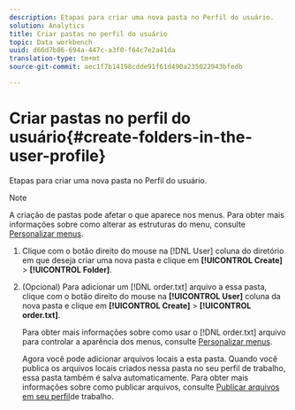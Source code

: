 ```yaml
---
description: Etapas para criar uma nova pasta no Perfil do usuário.
solution: Analytics
title: Criar pastas no perfil do usuário
topic: Data workbench
uuid: d66d7b86-694a-447c-a3f0-f64c7e2a41da
translation-type: tm+mt
source-git-commit: aec1f7b14198cdde91f61d490a235022943bfedb

---
```



# Criar pastas no perfil do usuário{#create-folders-in-the-user-profile}

Etapas para criar uma nova pasta no Perfil do usuário.

>[!NOTE]
>
>A criação de pastas pode afetar o que aparece nos menus. Para obter mais informações sobre como alterar as estruturas do menu, consulte [Personalizar menus](../../../../home/c-get-started/c-intf-anlys-ftrs/c-ctm-menus/c-ctm-menus.md#concept-93d4c09cb7f34cd293b7b64fba1cf894).

1. Clique com o botão direito do mouse na [!DNL User] coluna do diretório em que deseja criar uma nova pasta e clique em **[!UICONTROL Create]** > **[!UICONTROL Folder]**.
1. (Opcional) Para adicionar um [!DNL order.txt] arquivo a essa pasta, clique com o botão direito do mouse na **[!UICONTROL User]** coluna da nova pasta e clique em **[!UICONTROL Create]** > **[!UICONTROL order.txt]**.

   Para obter mais informações sobre como usar o [!DNL order.txt] arquivo para controlar a aparência dos menus, consulte [Personalizar menus](../../../../home/c-get-started/c-intf-anlys-ftrs/c-ctm-menus/c-ctm-menus.md#concept-93d4c09cb7f34cd293b7b64fba1cf894).

   Agora você pode adicionar arquivos locais a esta pasta. Quando você publica os arquivos locais criados nessa pasta no seu perfil de trabalho, essa pasta também é salva automaticamente. Para obter mais informações sobre como publicar arquivos, consulte [Publicar arquivos em seu perfil](../../../../home/c-get-started/c-admin-intrf/c-prof-mgr/t-pub-files-wkg-prof.md#task-a0106e010c834d16bd60eef4721b6af9)de trabalho.

